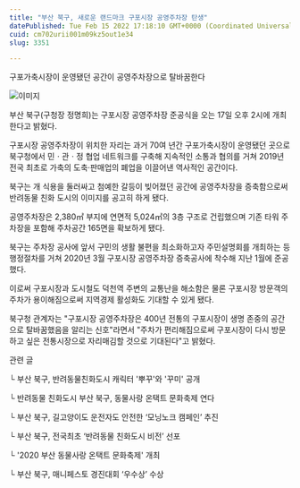 ```yaml
---
title: "부산 북구, 새로운 랜드마크 구포시장 공영주차장 탄생"
datePublished: Tue Feb 15 2022 17:18:10 GMT+0000 (Coordinated Universal Time)
cuid: cm702urii001m09kz5out1e34
slug: 3351

---
```



구포가축시장이 운영됐던 공간이 공영주차장으로 탈바꿈한다

![이미지](https://cdn.hashnode.com/res/hashnode/image/upload/v1739253879652/4c46e4d1-5dc9-4758-8772-c012980026ce.jpeg)

부산 북구(구청장 정명희)는 구포시장 공영주차장 준공식을 오는 17일 오후 2시에 개최한다고 밝혔다.

구포시장 공영주차장이 위치한 자리는 과거 70여 년간 구포가축시장이 운영됐던 곳으로 북구청에서 민ㆍ관ㆍ정 협업 네트워크를 구축해 지속적인 소통과 협의를 거쳐 2019년 전국 최초로 가축의 도축·판매업의 폐업을 이끌어낸 역사적인 공간이다.

북구는 개 식용을 둘러싸고 첨예한 갈등이 빚어졌던 공간에 공영주차장을 증축함으로써 반려동물 친화 도시의 이미지를 공고히 하게 됐다.

공영주차장은 2,380㎡ 부지에 연면적 5,024㎡의 3층 구조로 건립했으며 기존 타워 주차장을 포함해 주차공간 165면을 확보하게 됐다.

북구는 주차장 공사에 앞서 구민의 생활 불편을 최소화하고자 주민설명회를 개최하는 등 행정절차를 거쳐 2020년 3월 구포시장 공영주차장 증축공사에 착수해 지난 1월에 준공했다.

이로써 구포시장과 도시철도 덕천역 주변의 교통난을 해소함은 물론 구포시장 방문객의 주차가 용이해짐으로써 지역경제 활성화도 기대할 수 있게 됐다.

북구청 관계자는 "구포시장 공영주차장은 400년 전통의 구포시장이 생명 존중의 공간으로 탈바꿈했음을 알리는 신호"라면서 "주차가 편리해짐으로써 구포시장이 다시 방문하고 싶은 전통시장으로 자리매김할 것으로 기대된다"고 밝혔다.

관련 글

└ 부산 북구, 반려동물친화도시 캐릭터 '뿌꾸'와 '꾸미' 공개

└ 반려동물 친화도시 부산 북구, 동물사랑 온택트 문화축제 연다

└ 부산 북구, 길고양이도 운전자도 안전한 ‘모닝노크 캠페인’ 추진

└ 부산 북구, 전국최초 ‘반려동물 친화도시 비전’ 선포

└ '2020 부산 동물사랑 온택트 문화축제' 개최

└ 부산 북구, 매니페스토 경진대회 ‘우수상’ 수상